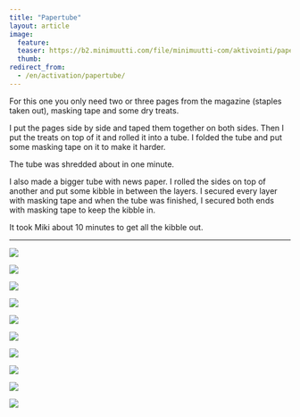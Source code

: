 ```yaml
---
title: "Papertube"
layout: article
image:
  feature:
  teaser: https://b2.minimuutti.com/file/minimuutti-com/aktivointi/paperituubi/DSC29173-245px.jpg
  thumb:
redirect_from:
  - /en/activation/papertube/
---
```


For this one you only need two or three pages from the magazine (staples taken out), masking tape and some dry treats.

I put the pages side by side and taped them together on both sides. Then I put the treats on top of it and rolled it into a tube. I folded the tube and put some masking tape on it to make it harder.

The tube was shredded about in one minute.

I also made a bigger tube with news paper. I rolled the sides on top of another and put some kibble in between the layers. I secured every layer with masking tape and when the tube was finished, I secured both ends with masking tape to keep the kibble in.

It took Miki about 10 minutes to get all the kibble out.

---

[![](https://b2.minimuutti.com/file/minimuutti-com/aktivointi/paperituubi/DSC29139_2-800px.jpg)](https://dl.dropboxusercontent.com/sh/ea1wtnz7z734o12/AAC0HKq-8P7BIUmmW7KM3Axba/aktivointi/paperituubi/DSC29139_2.jpg)

[![](https://b2.minimuutti.com/file/minimuutti-com/aktivointi/paperituubi/DSC29140_2-800px.jpg)](https://dl.dropboxusercontent.com/sh/ea1wtnz7z734o12/AAD5fSJTEQtLDSsxZ5s94NQUa/aktivointi/paperituubi/DSC29140_2.jpg)

[![](https://b2.minimuutti.com/file/minimuutti-com/aktivointi/paperituubi/DSC29142_2-800px.jpg)](https://dl.dropboxusercontent.com/sh/ea1wtnz7z734o12/AADO_MH5-r84IgHcYABANhsqa/aktivointi/paperituubi/DSC29142_2.jpg)

[![](https://b2.minimuutti.com/file/minimuutti-com/aktivointi/paperituubi/DSC29144_2-800px.jpg)](https://dl.dropboxusercontent.com/sh/ea1wtnz7z734o12/AACuCJmbUSeH5hcvKQRcjKrva/aktivointi/paperituubi/DSC29144_2.jpg)

[![](https://b2.minimuutti.com/file/minimuutti-com/aktivointi/paperituubi/DSC29173_2-800px.jpg)](https://dl.dropboxusercontent.com/sh/ea1wtnz7z734o12/AADDGYJfhuAZ7jS0vDZyVaHwa/aktivointi/paperituubi/DSC29173_2.jpg)

[![](https://b2.minimuutti.com/file/minimuutti-com/aktivointi/paperituubi/DS01685-800px.jpg)](https://dl.dropboxusercontent.com/sh/ea1wtnz7z734o12/AADWPbwLLO6kAKalBOu6X7ANa/aktivointi/paperituubi/DS01685.jpg)

[![](https://b2.minimuutti.com/file/minimuutti-com/aktivointi/paperituubi/DS01693-800px.jpg)](https://dl.dropboxusercontent.com/sh/ea1wtnz7z734o12/AABwrt7Ct3e21m3y9OTZRvXwa/aktivointi/paperituubi/DS01693.jpg)

[![](https://b2.minimuutti.com/file/minimuutti-com/aktivointi/paperituubi/DS01711-800px.jpg)](https://dl.dropboxusercontent.com/sh/ea1wtnz7z734o12/AAA-Ip4tBJ3oLepZUrV76zTwa/aktivointi/paperituubi/DS01711.jpg)

[![](https://b2.minimuutti.com/file/minimuutti-com/aktivointi/paperituubi/DS01780-800px.jpg)](https://dl.dropboxusercontent.com/sh/ea1wtnz7z734o12/AAB0vE8Lqkg3McDovS3ICMoPa/aktivointi/paperituubi/DS01780.jpg)

[![](https://b2.minimuutti.com/file/minimuutti-com/aktivointi/paperituubi/DS01781-800px.jpg)](https://dl.dropboxusercontent.com/sh/ea1wtnz7z734o12/AADxsvVUQ5iRjh1hWHgzEyxVa/aktivointi/paperituubi/DS01781.jpg)
